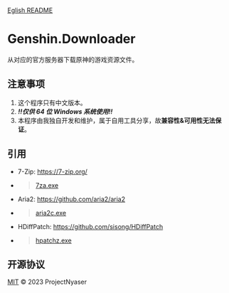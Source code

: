 [Eglish README](README.md)
# Genshin.Downloader
从对应的官方服务器下载原神的游戏资源文件。

## 注意事项
1. 这个程序只有中文版本。
1. ***!!仅供 64 位 Windows 系统使用!!***
1. 本程序由我独自开发和维护，属于自用工具分享，故**兼容性&可用性无法保证**。

## 引用
- 7-Zip: <https://7-zip.org/>
- > [7za.exe](/7za.exe)
- Aria2: <https://github.com/aria2/aria2>
- > [aria2c.exe](/aria2c.exe)
- HDiffPatch: <https://github.com/sisong/HDiffPatch>
- > [hpatchz.exe](/hpatchz.exe)

## 开源协议
[MIT](LICENSE) © 2023 ProjectNyaser
